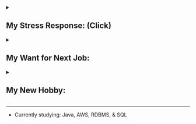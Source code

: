 
<details>
<summary><h2>My Stress Response:  (Click)</h2></summary>

The fawn response was recently added to the better-known fight, flight, & freeze responses. Australia has adopted the 4-F model [(Infographic_1)](https://drive.google.com/file/d/12sHj0vrb2jOfzkrxC2eArEfjoHh4Z-Mo/view?usp=sharing). This response prioritizes de-escalating conflicts to feel safe & defusing tension to keep the peace, so a healthy level of fawning behaviors can include strong conflict resolution skills<sup>[[#1]](https://woventraumatherapy.com/blog/the-4-trauma-responses#:~:text=If%20you%20utilize%20the%20fawn%20response%2C%20it%20might%20mean%20that%20one%20of%20your%20relational%20strengths%20is%20conflict%20resolution.%20This%20can%20be%20a%20strength%20and%20it%20can%20also%20be%20important%20to%20advocate%20for%20and%20have%20your%20needs%20met)</sup><sup>[[#2]](https://www.jeremydetolly.com/blog/e017#:~:text=Healthy%20characteristics%20can,people%2Dpleasing%20doormat)</sup>. (*Click **[#]** for the source*)

> *There is a fine line between genuine care for others and self-abandonment. One way this can manifest is through a mechanism known as "fawning". It involves people-pleasing to the degree that an individual disconnects from their own emotions, sensations, and needs.<sup>[[#]](https://psych2go.net/6-signs-youre-abandoning-yourself-for-others/#:~:text=In%20the%20realm,known%20as%20%E2%80%9Cfawning.%E2%80%9D)</sup>.*

<h3>Fawning can look like: (Depending on context)</h3>

* Fighting very hard for something, then acting like never wanted it after hearing 'No' to avoid conflict <b>escalation</b><sup>[[#]](https://www.morethanquirky.com.au/fawning-the-danger-of-people-pleasing/#:~:text=As%20fawning%20is,you%20say%20no)</sup>.
* Primarily involves de-escalating conflicts without asserting power or controlling others' behaviors. Also encompasses de-escalating other people's conflicts even if not involved personally to feel safe.
* Hates unresolved interpersonal conflicts & tension in the air. Proactive about addressing conflicts to <b>prevent issues getting bigger</b> to maintain the positive open communication environment.
* Overly agreeable. Expressing preferences, but always compromising or agreeing to others' preferences to avoid unnecessary conflicts. No strong opinion.
* Hard to stand up for myself, but easily stand up for others<sup>[[#]](https://www.wikihow.life/Fawn-Response#:~:text=You%20find%20it,making%20it%20right)</sup>.
* Respond to criticism with praise, admiration, or apology<sup>[[#]](https://www.morethanquirky.com.au/fawning-the-danger-of-people-pleasing/#:~:text=Respond%20to%20criticism%20with%20apology%2C%20praise%2C%20or%20admiration)</sup>.
* Taking blames, even unjustified & not at fault ones<sup>[[#]](https://www.psychologytoday.com/us/blog/modern-dating/202206/unlearning-blame-taking#:~:text=Blame%2Dtaking%20is,avoid%20further%20conflict)</sup> to calm the situation. Feeling responsible for things that go wrong, and respond in ways to pacify others.<sup>[[#]](https://www.counsellinginperth.com.au/signs-fawning-trauma-response/#:~:text=You%20take%20things%20on%20board%20that%20are%20not%20your%20fault%20to%20calm%20the%20situation%2C%20feeling%20responsible%20for%20things%20that%20go%20wrong%2C%20and%20respond%20in%20ways%20to%20pacify%20others.%20You%20can%20feel%20overly%20apologetic%20to%20avoid%20getting%20in%20trouble.)</sup>.
* Taking blame or responsibility for the emotional reactions, behaviors, and actions of others<sup>[[#]](https://www.carmeltherapy.com/fawn#:~:text=Taking%20responsibility%20or%20blame%20for%20the%20emotional%20reactions%2C%20behaviors%2C%20and%20actions%20of%20others)</sup>.
* Smiling or using humor in a conflict while discussing uncomfortable or painful topic<sup>[[#]](https://www.choosingtherapy.com/fawning/#:~:text=Smiling%20or%20laughing%20while%20discussing%20a%20painful%20experience)</sup>.
* Panic-fulled apology or friendliness to avoid conflict **escalation**. [(Infographic_2)](/resources/infographics/FawnStuck.jpg)
* Unhealthy level of tolerance or justification of others' behaviors just to keep the peace<sup>[[#]](https://www.counsellinginperth.com.au/signs-fawning-trauma-response/#:~:text=You%20can%20put%20up%20with%20behaviour%20you%20do%20not%20like%2C%20just%20to%20keep%20the%20peace%2C%20causing%20you%20to%20tolerate%20the%20things%20you%20don%E2%80%99t%20want)</sup>
* Constantly doing things at the expense of your own mental and physical health. For example, your “friend” wants you to organize her party. You don’t want to do it. You have a cold and are feeling down. But, you still go out of your way to arrange the party<sup>[[#]](https://www.londontraumatherapy.com/what-is-a-fawning-trauma-response/#:~:text=Constantly%20doing%20things%20at%20the%20expense%20of%20your%20own%20mental%20and%20physical%20health.%C2%A0For%20example%2C%20your%20%E2%80%9Cfriend%E2%80%9D%20wants%20you%20to%20organize%20her%20party.%20You%20don%E2%80%99t%20want%20to%20do%20it.%20You%20have%20a%20cold%20and%20are%20feeling%20down.%20But%2C%20you%20still%20go%20out%20of%20your%20way%20to%20arrange%20the%20party)</sup>.

<h3>Fawning characteristics:</h3>

> “Fawn types seek safety by merging with the wishes, needs, and demands of others."<br>
> <i>Pete Walker, Psychotherapist</i>

* It heavily relies on adaptability and emotional intelligence to act as a social chameleon by behaving in a way to fit in or saying what others want to hear<sup>[[#]](https://drannakress.com/fawn-trauma-response/#:~:text=2.%20You%E2%80%99re%20a,solutions%20to%20problems.)</sup>. The autonomic nervous system hijacks to abandon inner feelings & wants to change behaviors to **avoid further conflict escalation**<sup>[[#]](https://www.monakirstein.com/fawn-response/#:~:text=Picture%20a%20scenario,at%20all%20costs)</sup>. It is rooted from unconscious belief that mirroring perceived expectations of others will satisfy others and minimize their aggression.

* It is doing just about anything to 'keep the peace', even if that means abandoning self-identity by denying one's own instincts, feelings, and wants<sup>[[#]](https://www.pacesconnection.com/blog/the-trauma-response-of-fawning-aka-people-pleasing-part-one#:~:text=As%20someone%20with,most%20basic%20level)</sup>. In other words, it is about always prioritizing the safety of the environment and harmony of interpersonal relationships over one's well-being, resolving conflicts at the cost of inner self, feeling need to be extremely cautious to not cause any trouble, and holding oneself accountable when causing inconvenience to others.

* It is not defined by passivity, and fawning behaviors can look very active especially when helping others<sup>[[#]](https://www.psychologytoday.com/us/blog/romance-redux/201809/9-things-everyone-should-understand-about-echoists#:~:text=Echoists%20aren%E2%80%99t%20defined,ability%20to%20share)</sup>. Just like the fight response mechanism which expresses a stress in a violent or passive aggressive manner, the fawn response can expresse a stress or fear in extra prosocial or socially engaging behaviors<sup>[[#]](https://www.londontraumatherapy.com/what-is-a-fawning-trauma-response/#:~:text=Recognizing%20when%20someone%20is%20fawning%20can%20be%20difficult%20because%20the%20person%20will%20often%20be%20socially%20engaged.%20Instead%20of%20expressing%20the%20common%20survival%20responses%20like%20being%20aloof%2C%20crying%2C%20shouting%2C%20or%20being%20angry%2C%20a%20person%20might%20be%20smiling%2C%20talking%2C%20and%20laughing%20with%20others)</sup>, so it is easy for others to think the fawn fear response as just being helpful or considerate<sup>[[#]](https://www.verywellmind.com/fawning-fear-response-7377238#:~:text=It%20can%20be%20difficult%20to%20address%20fawning%20responses%20because%20many%20nervous%20systems%20find%20them%20helpful.%20For%20example%2C%20a%20child%20who%20is%20fawning%20in%20school%20is%20often%20labeled%20as%20%E2%80%9Chelpful%2C%E2%80%9D%20%E2%80%9Cconsiderate%2C%E2%80%9D%20or%20%E2%80%9Ca%20delight%20to%20have%20in%20class.%E2%80%9D%20Teachers%20might%20not%20even%20realize%20they%20are%20reinforcing%20a%20fear%20response)</sup>.

* After attempting the fight, flight, & freeze responses, a child may develop the fawn response in an attempt to bring some normalcy and stability to an unsafe violent environment with high interpersonal conflicts<sup>[[#]](https://www.choosingtherapy.com/fawning/#:~:text=Fawning%20typically%20develops%20as%20a%20response,some%20normalcy%20in%20a%20violent%20environment)</sup>. Unfortunately, the conflict de-escalation skills that were used to handle and tolerate the high conflict environment also make the child to become a narcissist magnet<sup>[[#]](https://www.mindbodygreen.com/articles/the-fight-flight-freeze-fawn-trauma-responses#:~:text=The%20problem%20with%20fawning%20is%20that%20we%27re%20cast%20into%20the%20role%20of%20Echo%E2%80%94the%20nymph%20in%20Greek%20mythology%E2%80%94and%20she%20inevitably%20attracts%20Narcissus.%20As%20an%20echoist%2C%20you%27re%20delicious%20bait%20for%20toxic%20personality%20types)</sup> and attract highly narcissistic people repeatedly<sup>[[#]](https://www.psychologytoday.com/intl/blog/understanding-ptsd/202208/does-childhood-trauma-make-us-attract-narcissists#:~:text=Sadly%2C%20because%20they%20were%20primed%20in%20childhood%20to%20become%20people%2Dpleasers%20or%20to%20fawn%20their%20way%20through%20life%2C%20many%20adults%20who%20have%20experienced%20profound%20childhood%20trauma%20are%20at%20an%20increased%20risk%20for%20attracting%20narcissistic%20partners%20who%20negatively%20reinforce%20their%20childhood%20pain)</sup>, which again reinforces the fawn response.

*Learn more about my personality by reading about common behaviors of the [fawn response](https://definingwellness.com/resources/fawn-trauma/#:~:text=%E2%80%A2%C2%A0Self%2Dabandonment%3A%20The%20victim,compliant%20to%20avoid%20conflict) (also known as [echoism](https://www.healthline.com/health/mental-health/echoism#signs:~:text=high%20levels%20of,have%20high%20empathy)) as I find 90% of the behaviors you can read online resonate with me.*

**My history of:**

* [Receiving feedback](https://gist.github.com/hanjustin/49592b8a77eea475ff1b2bba09dbd124#file-criticisms-reaction-history-md)
* [Giving feedback](https://gist.github.com/hanjustin/46476b1ea1fd16158c2df50b28b98802#file-giving-feedback-to-others-md)

</details>

<details>
<summary><h2>My Want for Next Job:</h2></summary>

I want to join a team with a strong engineering culture where team members value self-accountability & growth-mindset to see an error as a learning opportunity to exercise self-retrospection, practice root cause analysis skills, or improve the engineering process for future prevention.

Self-advocacy is my Achilles' heel as I struggle to stand up for myself. I don't stay quiet though. I'm the first one to say something as I like having discussions to resolve conflicts as I see them as challenging puzzles to solve, but I can't stand my ground after stating my preferences. If there is a conflict escalation, the fawn response kicks in to abandon my wants and adjust my behaviors for conflict resolution. I want to leverage the collaborative environment as my psychological safe space where I can try to fight my fawn response and try not to be so easily persuaded.

</details>

<details>
<summary><h2>My New Hobby:</h2></summary>

* Watch videos about how psychologists interpret & resolve interpersonal conflicts.
* Workout everyday at ${\textbf{\color{purple} Planet Fitness }}$. 💪 <br>
Haven't exercised my whole life, so in my rehab stage. 😛<br>
Fitness coach said: "You are weaker than a 1st grader or someone in his 80s. I've helped many people with weak bodies, but I have not seen a body like this before. It's a miracle how you are still functioning."


<div>
    <img src="/resources/img/Aug_2023.PNG" width="130">
    <img src="/resources/img/Oct_2023.PNG" width="130">
    <img src="/resources/img/Dec_2023.PNG" width="130">
    <img src="/resources/img/Feb_2024.PNG" width="130">
</div>

</details>

---

* Currently studying: Java, AWS, RDBMS, & SQL

<!--
- 👯 I’m looking to collaborate on ...
- 🤔 I’m looking for help with ...
- 💬 Ask me about ...
- 📫 How to reach me: ...
- 😄 Pronouns: ...
- ⚡ Fun fact: ...
-->

